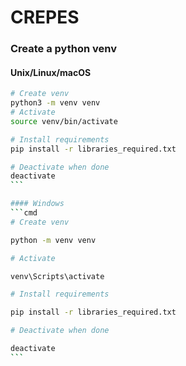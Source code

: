 # CREPES

### Create a python venv

#### Unix/Linux/macOS

````bash
# Create venv
python3 -m venv venv
# Activate
source venv/bin/activate

# Install requirements
pip install -r libraries_required.txt

# Deactivate when done
deactivate
```

#### Windows
```cmd
# Create venv

python -m venv venv

# Activate

venv\Scripts\activate

# Install requirements

pip install -r libraries_required.txt

# Deactivate when done

deactivate
```
